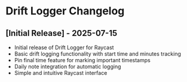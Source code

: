 # Drift Logger Changelog

## [Initial Release] - 2025-07-15

- Initial release of Drift Logger for Raycast
- Basic drift logging functionality with start time and minutes tracking
- Pin final time feature for marking important timestamps
- Daily note integration for automatic logging
- Simple and intuitive Raycast interface
